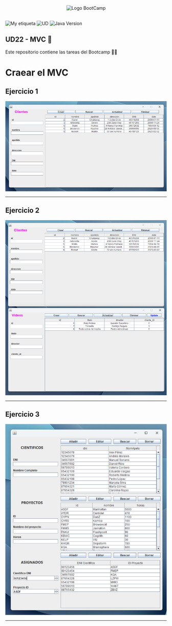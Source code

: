 <div align="center"><img width="80%"  src="https://github.com/TECHMA-Bootcamp-FullStack-Java-Angular/dmb-tsys-java-2010-ta15/blob/main/docs/logoDark.png?raw=true"  alt="Logo BootCamp" /></div>

<br>


![My etiqueta](https://img.shields.io/badge/David%20Maza-DiveCode%F0%9F%90%99-blue) ![UD](https://img.shields.io/badge/TA-22-orange)  ![Java Version](https://img.shields.io/badge/Connection-JAVA-red)


## UD22 - MVC 🧩

Este repositorio contiene las tareas del Bootcamp 👨‍💻


# Craear el MVC

## Ejercicio 1
![imagen](./img/T22-1.png?raw=true)
***
## Ejercicio 2
![imagen](./img/T22-2.png?raw=true)
***
## Ejercicio 3
![imagen](./img/T22-3.png?raw=true)
***

